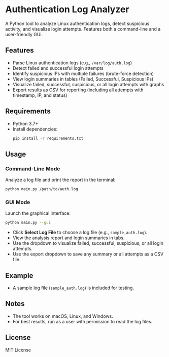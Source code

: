 # Authentication Log Analyzer

A Python tool to analyze Linux authentication logs, detect suspicious activity, and visualize login attempts. Features both a command-line and a user-friendly GUI.

## Features
- Parse Linux authentication logs (e.g., `/var/log/auth.log`)
- Detect failed and successful login attempts
- Identify suspicious IPs with multiple failures (brute-force detection)
- View login summaries in tables (Failed, Successful, Suspicious IPs)
- Visualize failed, successful, suspicious, or all login attempts with graphs
- Export results as CSV for reporting (including all attempts with timestamp, IP, and status)

## Requirements
- Python 3.7+
- Install dependencies:
  ```bash
  pip install -r requirements.txt
  ```

## Usage

### Command-Line Mode
Analyze a log file and print the report in the terminal:
```bash
python main.py /path/to/auth.log
```

### GUI Mode
Launch the graphical interface:
```bash
python main.py --gui
```
- Click **Select Log File** to choose a log file (e.g., `sample_auth.log`).
- View the analysis report and login summaries in tabs.
- Use the dropdown to visualize failed, successful, suspicious, or all login attempts.
- Use the export dropdown to save any summary or all attempts as a CSV file.

## Example
- A sample log file (`sample_auth.log`) is included for testing.

## Notes
- The tool works on macOS, Linux, and Windows.
- For best results, run as a user with permission to read the log files.

## License
MIT License

